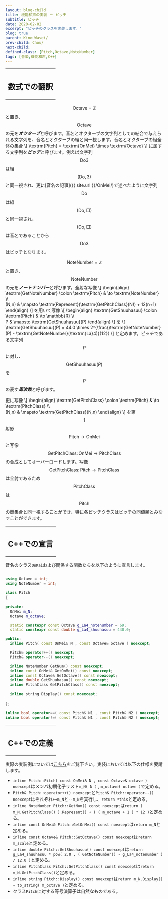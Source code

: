 ```yaml
---
layout: blog-child
title: 機能和声の実装 － ピッチ
subtitle: ピッチ
date: 2020-02-02
excerpt: "ピッチのクラスを実装します。"
blog: true
parent: KinouWasei/
prev-child: Chou/
next-child:
defined-class: [Pitch,Octave,NoteNumber]
tags: [音楽,機能和声,C++]
---
```


<table>
  <tr>
    <th>
      <h2>数式での翻訳</h2>
    </th>
  </tr>
</table>

$$\textrm{Octave} = \mathbb{Z}$$と置き、$$\textrm{Octave}$$の元を***オクターブ***と呼びます。音名とオクターブの文字列としての結合で与えられる文字列を、音名とオクターブの組と同一視します。音名とオクターブの組全体の集合
\\[
\textrm{Pitch} = \textrm{OnMei} \times \textrm{Octave}
\\]
に属する文字列を***ピッチ***と呼びます。例えば文字列$$\textrm{Do}3$$は組$$(\textrm{Do},3)$$と同一視され、更に[音名の記事]({{ site.url }}/OnMei/)で述べたように文字列$$\textrm{Do}$$は組$$(\textrm{Do},\textrm{□})$$と同一視され、$$(\textrm{Do},\textrm{□})$$は音名であることから$$\textrm{Do}3$$はピッチとなります。

$$\textrm{NoteNumber} = \mathbb{Z}$$と置き、$$\textrm{NoteNumber}$$の元を***ノートナンバー***と呼びます。全射な写像
\\[
\begin{align}
\textrm{GetNoteNumber} \colon \textrm{Pitch} & \to \textrm{NoteNumber} \\\\\
(N,n) & \mapsto \textrm{Represent}(\textrm{GetPitchClass}(N)) + 12(n+1)
\end{align}
\\]
を用いて写像
\\[
\begin{align}
\textrm{GetShuuhasuu} \colon \textrm{Pitch} & \to \mathbb{R} \\\\\
P & \mapsto \textrm{GetShuuhasuu}(P)
\end{align}
\\]
を
\\[
\textrm{GetShuuhasuu}(P) = 44.0 \times 2^{\frac{\textrm{GetNoteNumber}(P) - \textrm{GetNoteNumber}(\textrm{La}4)}{12}}
\\]
と定めます。ピッチである文字列$$P$$に対し、$$\textrm{GetShuuhasuu}(P)$$を$$P$$の表す***周波数***と呼びます。

更に写像
\\[
\begin{align}
\textrm{GetPitchClass} \colon \textrm{Pitch} & \to \textrm{PitchClass} \\\\\
(N,n) & \mapsto \textrm{GetPitchClass}(N,n)
\end{align}
\\]
を第$$1$$射影$$\textrm{Pitch} \to \textrm{OnMei}$$と写像$$\textrm{GetPitchClass} \colon \textrm{OnMei} \to \textrm{PitchClass}$$の合成としてオーバーロードします。写像$$\textrm{GetPitchClass} \colon \textrm{Pitch} \to \textrm{PitchClass}$$は全射であるため$$\textrm{PitchClass}$$は$$\textrm{Pitch}$$の商集合と同一視することができ、特に各ピッチクラスはピッチの同値類とみなすことができます。


<table>
  <tr>
    <th>
      <h2>C++での宣言</h2>
    </th>
  </tr>
</table>

音名のクラス`OnKai`および関係する関数たちを以下のように宣言します。

~~~c++

using Octave = int;
using NoteNumber = int;

class Pitch
{

private:
  OnMei m_N;
  Octave m_octave;

  static constexpr const Octave g_La4_notenumber = 69;
  static constexpr const double g_La4_shuuhasuu = 440.0;

public:
  inline Pitch( const OnMei& N , const Octave& octave ) noexcept;

  Pitch& operator++() noexcept;
  Pitch& operator--() noexcept;

  inline NoteNumber GetNum() const noexcept;
  inline const OnMei& GetOnMei() const noexcept;
  inline const Octave& GetOctave() const noexcept;
  inline double GetShuuhasuu() const noexcept;
  inline PitchClass GetPitchClass() const noexcept;
  
  inline string Display() const noexcept;
  
};

inline bool operator==( const Pitch& N1 , const Pitch& N2 ) noexcept;
inline bool operator!=( const Pitch& N1 , const Pitch& N2 ) noexcept;

~~~


<table>
  <tr>
    <th>
      <h2>C++での定義</h2>
    </th>
  </tr>
</table>

実際の実装例については[こちら](https://github.com/p-adic/cpp/tree/master/Music/OnMei/Pitch)をご覧下さい。実装においては以下の仕様を要請します。
- `inline Pitch::Pitch( const OnMei& N , const Octave& octave ) noexcept`はメンバ初期化子リスト`m_N( N )` , `m_octave( octave )`で定める。
- `Pitch& Pitch::operator++() noexcept`と`Pitch& Pitch::operator--() noexcept`はそれぞれ`++m_N`と`--m_N`を実行し、`return *this`と定める。
- `inline NoteNumber Pitch::GetNum() const noexcept`は`return ( m_N.GetPitchClass() ).Represent() + ( ( m_octave + 1 ) * 12 )`と定める。
- `inline const OnMei& Pitch::GetOnMei() const noexcept`は`return m_N`と定める。
- `inline const Octave& Pitch::GetOctave() const noexcept`は`return m_scale`と定める。
- `inline double Pitch::GetShuuhasuu() const noexcept`は`return g_La4_shuuhasuu * pow( 2.0 , ( GetNoteNumber() - g_La4_notenumber ) / 12.0 )`と定める。
- `inline PitchClass Pitch::GetPitchClass() const noexcept`は`return m_N.GetPitchClass()`と定める。
- `inline string Pitch::Display() const noexcept`は`return m_N.Display() + to_string( m_octave )`と定める。
- クラス`Pitch`に対する等号演算子は自然なものである。
